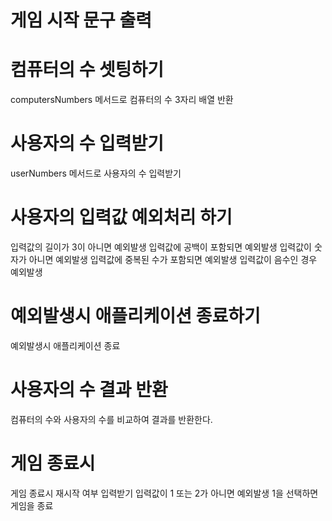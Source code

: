 # 게임 시작 문구 출력 

# 컴퓨터의 수 셋팅하기
computersNumbers 메서드로 컴퓨터의 수 3자리 배열 반환

# 사용자의 수 입력받기 
userNumbers 메서드로 사용자의 수 입력받기 

# 사용자의 입력값 예외처리 하기
입력값의 길이가 3이 아니면 예외발생
입력값에 공백이 포함되면 예외발생
입력값이 숫자가 아니면 예외발생 
입력값에 중복된 수가 포함되면 예외발생
입력값이 음수인 경우 예외발생

# 예외발생시 애플리케이션 종료하기 
예외발생시 애플리케이션 종료

# 사용자의 수 결과 반환
컴퓨터의 수와 사용자의 수를 비교하여 결과를 반환한다.

# 게임 종료시
게임 종료시 재시작 여부 입력받기
입력값이 1 또는 2가 아니면 예외발생
1을 선택하면 게임을 종료
